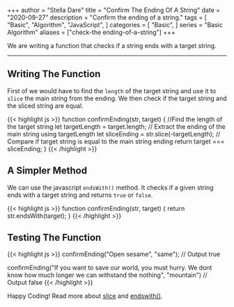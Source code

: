 +++
author = "Stella Dare"
title = "Confirm The Ending Of A String"
date = "2020-09-27"
description = "Confirm the ending of a string."
tags = [
    "Basic",
    "Algorithm",
    "JavaScript",
]
categories = [
    "Basic",
]
series = "Basic Algorithm"
aliases = ["check-the ending-of-a-string"]
+++

We are writing a function that checks if a string ends with a target string.
<!--more-->

---
## Writing The Function
First of we would have to find the `length` of the target string and use it to `slice` the main string from the ending. We then check if the target string and the sliced string are equal.

{{< highlight js >}}
function confirmEnding(str, target) {
    //Find the length of the target string
  let targetLength = target.length;
    // Extract the ending of the main string using targetLength
  let sliceEnding = str.slice(-targetLength);
  // Compare if target string is equal to the main string ending
  return target === sliceEnding;
}
{{< /highlight >}}

## A Simpler Method
We can use the javascript `endsWith()` method. It checks if a given string ends with a target string and
returns `true` or `false`.

{{< highlight js >}}
function confirmEnding(str, target) {
return str.endsWith(target);
}
{{< /highlight >}}

## Testing The Function
{{< highlight js >}}
confirmEnding("Open sesame", "same");
// Output
true

confirmEnding("If you want to save our world, you must hurry. We dont know how much longer we can withstand the nothing", "mountain")
// Output
false
{{< /highlight >}}

Happy Coding! Read more about [slice](https://www.w3schools.com/jsref/jsref_slice_array.asp) and [endswith()](https://www.w3schools.com/jsref/jsref_endswith.asp).